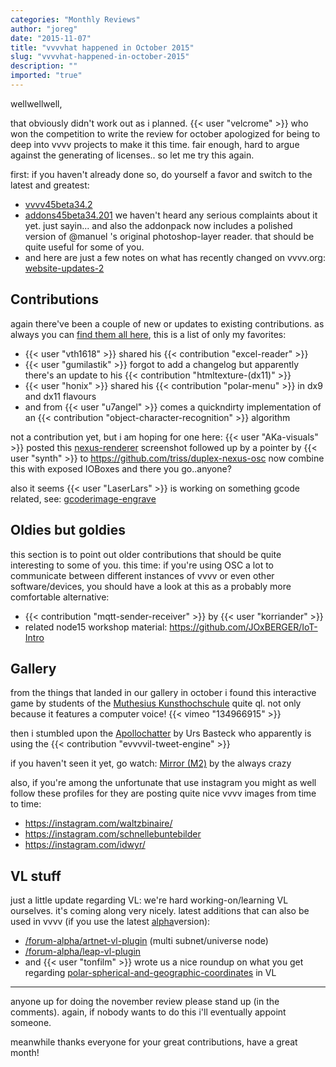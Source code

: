 ```yaml
---
categories: "Monthly Reviews"
author: "joreg"
date: "2015-11-07"
title: "vvvvhat happened in October 2015"
slug: "vvvvhat-happened-in-october-2015"
description: ""
imported: "true"
---
```


wellwellwell,

that obviously didn't work out as i planned. {{< user "velcrome" >}} who won the competition to write the review for october apologized for being to deep into vvvv projects to make it this time. fair enough, hard to argue against the generating of licenses.. so let me try this again.

first: if you haven't already done so, do yourself a favor and switch to the latest and greatest:
* [vvvv45beta34.2](/blog/2015/vvvv45beta34.2)
* [addons45beta34.201](/blog/2015/addons45beta34.201)
we haven't heard any serious complaints about it yet. just sayin... and also the addonpack now includes a polished version of @manuel 's original photoshop-layer reader. that should be quite useful for some of you.
* and here are just a few notes on what has recently changed on vvvv.org: [website-updates-2](/blog/2015/website-updates-2)

## Contributions

again there've been a couple of new or updates to existing contributions. as always you can [find them all here](https://vvvv.org/contributions), this is a list of only my favorites:
* {{< user "vth1618" >}} shared his {{< contribution "excel-reader" >}}
* {{< user "gumilastik" >}} forgot to add a changelog but apparently there's an update to his {{< contribution "htmltexture-(dx11)" >}}
* {{< user "honix" >}} shared his {{< contribution "polar-menu" >}} in dx9 and dx11 flavours
* and from {{< user "u7angel" >}} comes a quickndirty implementation of an {{< contribution "object-character-recognition" >}} algorithm

not a contribution yet, but i am hoping for one here: {{< user "AKa-visuals" >}} posted this [nexus-renderer](/blog/nexus-renderer) screenshot followed up by a pointer by {{< user "synth" >}} to https://github.com/triss/duplex-nexus-osc now combine this with exposed IOBoxes and there you go..anyone?

also it seems {{< user "LaserLars" >}} is working on something gcode related, see: [gcoderimage-engrave](/blog/gcoderimage-engrave)

## Oldies but goldies

this section is to point out older contributions that should be quite interesting to some of you. this time: if you're using OSC a lot to communicate between different instances of vvvv or even other software/devices, you should have a look at this as a probably more comfortable alternative:
* {{< contribution "mqtt-sender-receiver" >}} by {{< user "korriander" >}}
* related node15 workshop material: https://github.com/JOxBERGER/IoT-Intro

## Gallery

from the things that landed in our gallery in october i found this interactive game by students of the [Muthesius Kunsthochschule](http://en.muthesius-kunsthochschule.de/) quite ql. not only because it features a computer voice! 
{{< vimeo "134966915" >}}

then i stumbled upon the [Apollochatter](http://ursbasteck.com/wordpress/151003) by Urs Basteck who apparently is using the {{< contribution "evvvvil-tweet-engine" >}} 

if you haven't seen it yet, go watch: [Mirror (M2)](https://vimeo.com/140405048) by the always crazy [](http://schnellebuntebilder.de)

also, if you're among the unfortunate that use instagram you might as well follow these profiles for they are posting quite nice vvvv images from time to time: 
* https://instagram.com/waltzbinaire/
* https://instagram.com/schnellebuntebilder
* https://instagram.com/idwyr/

## VL stuff

just a little update regarding VL: we're hard working-on/learning VL ourselves. it's coming along very nicely. latest additions that can also be used in vvvv (if you use the latest [alpha](https://vvvv.org/downloads/previews)version):
* [/forum-alpha/artnet-vl-plugin](https://discourse.vvvv.org/t/artnet-vl-plugin/13360) (multi subnet/universe node)
* [/forum-alpha/leap-vl-plugin](https://discourse.vvvv.org/t/leap-vl-plugin/13344) 
* and {{< user "tonfilm" >}} wrote us a nice roundup on what you get regarding [polar-spherical-and-geographic-coordinates](/blog/2015/polar-spherical-and-geographic-coordinates) in VL

---

anyone up for doing the november review please stand up (in the comments). again, if nobody wants to do this i'll eventually appoint someone.

meanwhile thanks everyone for your great contributions, have a great month!
